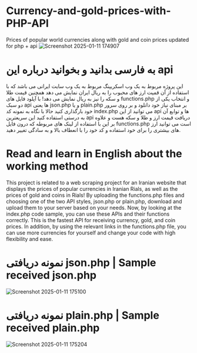 # Currency-and-gold-prices-with-PHP-API
Prices of popular world currencies along with gold and coin prices updated for php + api
![Screenshot 2025-01-11 174907](https://github.com/user-attachments/assets/cb38553d-5d47-4bb6-b070-a97c5d433215)

# به فارسی بدانید و بخوانید درباره این api
این پروژه مربوط به یک وب اسکریپنگ مربوط به یک وب سایت ایرانی می باشد که با استفاده از آن قمیت ارز های محبوب را به ریال ایران نمایش می دهد همچنین قیمت طلا و سکه را نیز به ریال نمایش می دهد! با آپلود فایل های functions.php و انتخاب یکی از دو سبک api ها یعنی json.php و یا plain.php بر مبنای نیاز خود دانلود و بر روی سرور خود بارگذاری کنید حالا با نگاه به نمونه کد index.php می توانید از این api ها و توابع آن به درستی استفاده کنید این سریعترین api دریافت قیمت ارز و طلا و سکه هست و علاوه بر این با استفاده از لینک های مربوطه که درون فایل functions.php است می توانید ارز های بیشتری را برای خود استفاده و کد خود را با انعطاف بالا و به سادگی تغییر دهید.
# Read and learn in English about the working method
This project is related to a web scraping project for an Iranian website that displays the prices of popular currencies in Iranian Rials, as well as the prices of gold and coins in Rials! By uploading the functions.php files and choosing one of the two API styles, json.php or plain.php, download and upload them to your server based on your needs. Now, by looking at the index.php code sample, you can use these APIs and their functions correctly. This is the fastest API for receiving currency, gold, and coin prices. In addition, by using the relevant links in the functions.php file, you can use more currencies for yourself and change your code with high flexibility and ease.


# نمونه دریافتی json.php  | Sample received json.php

![Screenshot 2025-01-11 175100](https://github.com/user-attachments/assets/773bee9f-ef2f-48f5-9a7a-f86738de183f)

# نمونه دریافتی plain.php | Sample received plain.php

![Screenshot 2025-01-11 175204](https://github.com/user-attachments/assets/4b710ac0-33b4-4631-8645-7234e171d09f)
